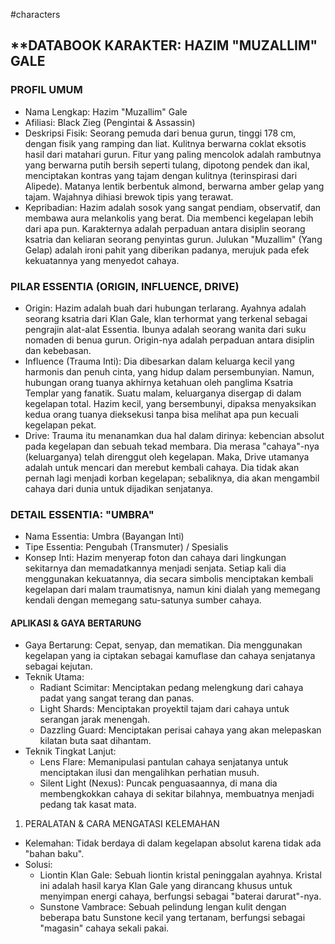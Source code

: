 
#characters 
## **DATABOOK KARAKTER: HAZIM "MUZALLIM" GALE 

### PROFIL UMUM

- Nama Lengkap: Hazim "Muzallim" Gale
- Afiliasi: Black Zieg (Pengintai & Assassin)
- Deskripsi Fisik: Seorang pemuda dari benua gurun, tinggi 178 cm, dengan fisik yang ramping dan liat. Kulitnya berwarna coklat eksotis hasil dari matahari gurun. Fitur yang paling mencolok adalah rambutnya yang berwarna putih bersih seperti tulang, dipotong pendek dan ikal, menciptakan kontras yang tajam dengan kulitnya (terinspirasi dari Alipede). Matanya lentik berbentuk almond, berwarna amber gelap yang tajam. Wajahnya dihiasi brewok tipis yang terawat.
- Kepribadian: Hazim adalah sosok yang sangat pendiam, observatif, dan membawa aura melankolis yang berat. Dia membenci kegelapan lebih dari apa pun. Karakternya adalah perpaduan antara disiplin seorang ksatria dan keliaran seorang penyintas gurun. Julukan "Muzallim" (Yang Gelap) adalah ironi pahit yang diberikan padanya, merujuk pada efek kekuatannya yang menyedot cahaya.

### PILAR ESSENTIA (ORIGIN, INFLUENCE, DRIVE)

- Origin: Hazim adalah buah dari hubungan terlarang. Ayahnya adalah seorang ksatria dari Klan Gale, klan terhormat yang terkenal sebagai pengrajin alat-alat Essentia. Ibunya adalah seorang wanita dari suku nomaden di benua gurun. Origin-nya adalah perpaduan antara disiplin dan kebebasan.
- Influence (Trauma Inti): Dia dibesarkan dalam keluarga kecil yang harmonis dan penuh cinta, yang hidup dalam persembunyian. Namun, hubungan orang tuanya akhirnya ketahuan oleh panglima Ksatria Templar yang fanatik. Suatu malam, keluarganya disergap di dalam kegelapan total. Hazim kecil, yang bersembunyi, dipaksa menyaksikan kedua orang tuanya dieksekusi tanpa bisa melihat apa pun kecuali kegelapan pekat.
- Drive: Trauma itu menanamkan dua hal dalam dirinya: kebencian absolut pada kegelapan dan sebuah tekad membara. Dia merasa "cahaya"-nya (keluarganya) telah direnggut oleh kegelapan. Maka, Drive utamanya adalah untuk mencari dan merebut kembali cahaya. Dia tidak akan pernah lagi menjadi korban kegelapan; sebaliknya, dia akan mengambil cahaya dari dunia untuk dijadikan senjatanya.

### DETAIL ESSENTIA: "UMBRA"

- Nama Essentia: Umbra (Bayangan Inti)
- Tipe Essentia: Pengubah (Transmuter) / Spesialis
- Konsep Inti: Hazim menyerap foton dan cahaya dari lingkungan sekitarnya dan memadatkannya menjadi senjata. Setiap kali dia menggunakan kekuatannya, dia secara simbolis menciptakan kembali kegelapan dari malam traumatisnya, namun kini dialah yang memegang kendali dengan memegang satu-satunya sumber cahaya.

#### APLIKASI & GAYA BERTARUNG

- Gaya Bertarung: Cepat, senyap, dan mematikan. Dia menggunakan kegelapan yang ia ciptakan sebagai kamuflase dan cahaya senjatanya sebagai kejutan.
- Teknik Utama:
    - Radiant Scimitar: Menciptakan pedang melengkung dari cahaya padat yang sangat terang dan panas.
    - Light Shards: Menciptakan proyektil tajam dari cahaya untuk serangan jarak menengah.
    - Dazzling Guard: Menciptakan perisai cahaya yang akan melepaskan kilatan buta saat dihantam.
- Teknik Tingkat Lanjut:
    - Lens Flare: Memanipulasi pantulan cahaya senjatanya untuk menciptakan ilusi dan mengalihkan perhatian musuh.
    - Silent Light (Nexus): Puncak penguasaannya, di mana dia membengkokkan cahaya di sekitar bilahnya, membuatnya menjadi pedang tak kasat mata.

1. PERALATAN & CARA MENGATASI KELEMAHAN

- Kelemahan: Tidak berdaya di dalam kegelapan absolut karena tidak ada "bahan baku".
- Solusi:
    - Liontin Klan Gale: Sebuah liontin kristal peninggalan ayahnya. Kristal ini adalah hasil karya Klan Gale yang dirancang khusus untuk menyimpan energi cahaya, berfungsi sebagai "baterai darurat"-nya.
    - Sunstone Vambrace: Sebuah pelindung lengan kulit dengan beberapa batu Sunstone kecil yang tertanam, berfungsi sebagai "magasin" cahaya sekali pakai.  
 